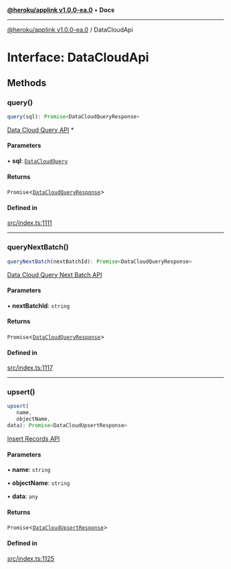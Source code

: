 [**@heroku/applink v1.0.0-ea.0**](../README.md) • **Docs**

***

[@heroku/applink v1.0.0-ea.0](../README.md) / DataCloudApi

# Interface: DataCloudApi

## Methods

### query()

```ts
query(sql): Promise<DataCloudQueryResponse>
```

[Data Cloud Query API](https://developer.salesforce.com/docs/atlas.en-us.c360a_api.meta/c360a_api/c360a_api_query_v2.htm)   *

#### Parameters

• **sql**: [`DataCloudQuery`](DataCloudQuery.md)

#### Returns

`Promise`\<[`DataCloudQueryResponse`](DataCloudQueryResponse.md)\>

#### Defined in

[src/index.ts:1111](https://github.com/heroku/heroku-applink-nodejs/blob/87c92510086d403ff167f2c2ca165bec2e25023f/src/index.ts#L1111)

***

### queryNextBatch()

```ts
queryNextBatch(nextBatchId): Promise<DataCloudQueryResponse>
```

[Data Cloud Query Next Batch API](https://developer.salesforce.com/docs/atlas.en-us.c360a_api.meta/c360a_api/c360a_api_get_query_v2.htm)

#### Parameters

• **nextBatchId**: `string`

#### Returns

`Promise`\<[`DataCloudQueryResponse`](DataCloudQueryResponse.md)\>

#### Defined in

[src/index.ts:1117](https://github.com/heroku/heroku-applink-nodejs/blob/87c92510086d403ff167f2c2ca165bec2e25023f/src/index.ts#L1117)

***

### upsert()

```ts
upsert(
   name, 
   objectName, 
data): Promise<DataCloudUpsertResponse>
```

[Insert Records API](https://developer.salesforce.com/docs/atlas.en-us.c360a_api.meta/c360a_api/c360a_api_insert_records.htm)

#### Parameters

• **name**: `string`

• **objectName**: `string`

• **data**: `any`

#### Returns

`Promise`\<[`DataCloudUpsertResponse`](DataCloudUpsertResponse.md)\>

#### Defined in

[src/index.ts:1125](https://github.com/heroku/heroku-applink-nodejs/blob/87c92510086d403ff167f2c2ca165bec2e25023f/src/index.ts#L1125)
